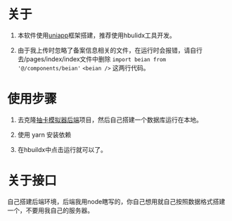 # 关于
1. 本软件使用[uniapp](https://uniapp.dcloud.net.cn/quickstart.html)框架搭建，推荐使用hbulidx工具开发。

2. 由于我上传时忽略了备案信息相关的文件，在运行时会报错，请自行去/pages/index/index文件中删除
```import beian from '@/components/beian'```
```<beian />```
这两行代码。

# 使用步骤
1. 去克隆[抽卡模拟器后端](https://github.com/mychangdh/yys_tool_ckmnq_back.git)项目，然后自己搭建一个数据库运行在本地。

2. 使用 yarn 安装依赖

3. 在hbuildx中点击运行就可以了。

# 关于接口

自己搭建后端环境，后端我用node瞎写的，你自己想用就自己按照数据格式搭建一个，不要用我自己的服务器。
